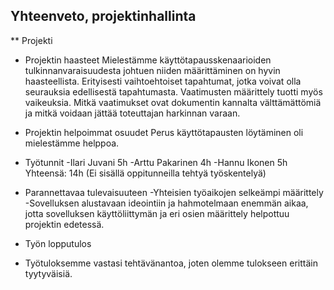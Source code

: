 ## Yhteenveto, projektinhallinta

** Projekti

* Projektin haasteet
Mielestämme käyttötapausskenaarioiden tulkinnanvaraisuudesta johtuen niiden määrittäminen on hyvin haasteellista.
Erityisesti vaihtoehtoiset tapahtumat, jotka voivat olla seurauksia edellisestä tapahtumasta. 
Vaatimusten määrittely tuotti myös vaikeuksia. Mitkä vaatimukset ovat dokumentin kannalta välttämättömiä ja mitkä 
voidaan jättää toteuttajan harkinnan varaan. 

* Projektin helpoimmat osuudet
Perus käyttötapausten löytäminen oli mielestämme helppoa. 

* Työtunnit
 -Ilari Juvani  5h
 -Arttu Pakarinen 4h
 -Hannu Ikonen 5h
Yhteensä: 14h (Ei sisällä oppitunneilla tehtyä työskentelyä)

* Parannettavaa tulevaisuuteen
 -Yhteisien työaikojen selkeämpi määrittely
 -Sovelluksen alustavaan ideointiin ja hahmotelmaan enemmän aikaa, jotta sovelluksen käyttöliittymän ja eri osien määrittely helpottuu projektin edetessä.


* Työn lopputulos
 - Työtuloksemme vastasi tehtävänantoa, joten olemme tulokseen erittäin tyytyväisiä.